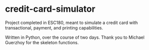 # credit-card-simulator
Project completed in ESC180, meant to simulate a credit card with transactional, payment, and printing capabilities.

Written in Python, over the course of two days. Thank you to Michael Guerzhoy for the skeleton functions.
